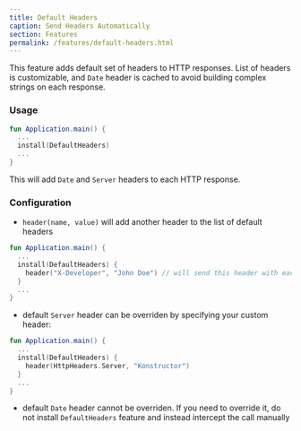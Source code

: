 ```yaml
---
title: Default Headers
caption: Send Headers Automatically
section: Features
permalink: /features/default-headers.html
---
```


This feature adds default set of headers to HTTP responses. List of headers is customizable, and `Date` header is cached
to avoid building complex strings on each response.

### Usage

```kotlin
fun Application.main() {
  ...
  install(DefaultHeaders)
  ...
}
```

This will add `Date` and `Server` headers to each HTTP response.

### Configuration

* `header(name, value)` will add another header to the list of default headers

```kotlin
fun Application.main() {
  ...
  install(DefaultHeaders) {
    header("X-Developer", "John Doe") // will send this header with each response
  }
  ...
}
```

* default `Server` header can be overriden by specifying your custom header:

```kotlin
fun Application.main() {
  ...
  install(DefaultHeaders) {
    header(HttpHeaders.Server, "Konstructor")
  }
  ...
}
```

* default `Date` header cannot be overriden. If you need to override it, do not install `DefaultHeaders` feature and instead
intercept the call manually
